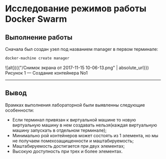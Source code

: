 # Исследование режимов работы Docker  Swarm
## Выполнение работы

Сначала был создан узел под названием manager в первом терминале:
```bash
docker-machine create manager
```
![alt]({{"/Снимок экрана от 2017-11-15 10-06-13.png" | absolute_url}})
Рисунок 1 — Создание контейнера No1



---
## Вывод
Врамках выполнения лабораторной были выявленны следующие особенности:
- Если терминал привязан к виртуальной машине то новую виртуальную машину в нем создавать нельзя(каждая виртуальную машину запускать в отдельном терминале);
- Минимально рой контейнеров может состоять из 1 элемента, но мы не получаем помехозащищенности и маштабируемость;
- Маштабируемость достигается при двух элементах;
- Высокую доступность при трех и более элементах.
